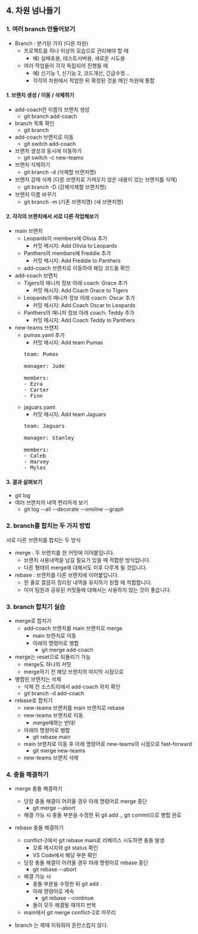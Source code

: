## 4. 차원 넘나들기
### 1. 여러 branch 만들어보기
- Branch : 분기된 가지 (다른 차원)
  - 프로젝트를 하나 이상의 모습으로 관리해야 할 때
    - 예) 실배포용, 테스트서버용, 새로운 시도용
  - 여러 작업들이 각각 독립되어 진행될 때
    - 예) 신기능 1, 신기능 2, 코드개선, 긴급수정...
    - 각각의 차원에서 작업한 뒤 확정된 것을 메인 차원에 통합

#### 1. 브랜치 생성 / 이동 / 삭제하기
- add-coach란 이름의 브랜치 생성
  - git branch add-coach
- branch 목록 확인
  - git branch
- add-coach 브랜치로 이동
  - git switch add-coach
- 브랜치 생성과 동시에 이동하기
  - git switch -c new-teams
- 브랜치 삭제하기
  - git branch -d (삭제할 브랜치명)
- 브랜치 강제 삭제 (다른 브랜치로 가져오지 않은 내용이 있는 브랜치를 삭제)
  - git branch -D (강제삭제할 브랜치명)
- 브랜치 이름 바꾸기
  - git branch -m (기존 브랜치명) (새 브랜치명)

#### 2. 각각의 브랜치에서 서로 다른 작업해보기
- main 브랜치
  - Leopards의 members에 Olivia 추가
    - 커밋 메시지: Add Olivia to Leopards
  - Panthers의 members에 Freddie 추가
    - 커밋 메시지: Add Freddie to Panthers
  - add-coach 브랜치로 이동하여 해당 코드들 확인
- add-coach 브랜치
  - Tigers의 매니저 정보 아래 coach: Grace 추가
    - 커밋 메시지: Add Coach Grace to Tigers
  - Leopards의 매니저 정보 아래 coach: Oscar 추가
    - 커밋 메시지: Add Coach Oscar to Leopards
  - Panthers의 매니저 정보 아래 coach: Teddy 추가
    - 커밋 메시지: Add Coach Teddy to Panthers
- new-teams 브랜치
  - pumas.yaml 추가
    - 커밋 메시지: Add team Pumas
    <pre>
    team: Pumas

    manager: Jude

    members:
    - Ezra
    - Carter
    - Finn
    </pre>
  - jaguars.yaml
    - 커밋 메시지: Add team Jaguars
    <pre>
    team: Jaguars

    manager: Stanley

    members:
    - Caleb
    - Harvey
    - Myles
    </pre>

#### 3. 결과 살펴보기
- git log
- 여러 브랜치의 내역 편리하게 보기
  - git log --all --decorate --oneline --graph

### 2. branch를 합치는 두 가지 방법
서로 다른 브랜치를 합치는 두 방식
- merge : 두 브랜치를 한 커밋에 이어붙입니다.
  - 브랜치 사용내역을 남길 필요가 있을 때 적합한 방식입니다.
  - 다른 형태의 merge에 대해서도 이후 다루게 될 것입니다.
- rebase : 브랜치를 다른 브랜치에 이어붙입니다.
  - 한 줄로 깔끔히 정리된 내역을 유지하기 원할 때 적합합니다.
  - 이미 팀원과 공유된 커밋들에 대해서는 사용하지 않는 것이 좋습니다.

### 3. branch 합치기 실습
- merge로 합치기
  - add-coach 브랜치를 main 브랜치로 merge
    - main 브랜치로 이동
    - 아래의 명령어로 병합
      - git merge add-coach
- merge는 reset으로 되돌리기 가능
  - merge도 하나의 커밋
  - merge하기 전 해당 브랜치의 마지막 시점으로
- 병합된 브랜치는 삭제
  - 삭제 전 소스트리에서 add-coach 위치 확인
  - git branch -d add-coach
- rebase로 합치기
  - new-teams 브랜치를 main 브랜치로 rebase
  - new-teams 브랜치로 이동
    - merge때와는 반대!
  - 아래의 명령어로 병합
    - git rebase main
  - main 브랜치로 이동 후 아래 명령어로 new-teams의 시점으로 fast-forward
    - git merge new-teams
  - new-teams 브랜치 삭제

### 4. 충돌 해결하기
- merge 충돌 해결하기
  - 당장 충돌 해결이 어려울 경우 아래 명령어로 merge 중단
    - git merge --abort
  - 해결 가능 시 충돌 부분을 수정한 뒤 git add ., git commit으로 병합 완료

- rebase 충돌 해결하기
  - conflict-2에서 git rebase main로 리베이스 시도하면 충돌 발생
    - 오류 메시지와 git status 확인
    - VS Code에서 해당 부분 확인
  - 당장 충돌 해결이 어려울 경우 아래 명령어로 rebase 중단
    - git rebase --abort
  - 해결 가능 시
    - 충돌 부분을 수정한 뒤 git add .
    - 아래 명령어로 계속
      - git rebase --continue
    - 돌이 모두 해결될 때까지 반복
  - main에서 git merge conflict-2로 마무리

- branch 는 제때 지워줘야 혼란스럽지 않다.
